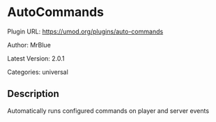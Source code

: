 # AutoCommands

Plugin URL: https://umod.org/plugins/auto-commands

Author: MrBlue

Latest Version: 2.0.1

Categories: universal

## Description

Automatically runs configured commands on player and server events
